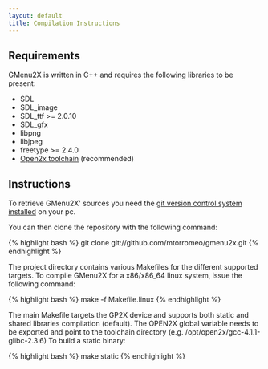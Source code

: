```yaml
---
layout: default
title: Compilation Instructions
---
```


## Requirements

GMenu2X is written in C++ and requires the following libraries to be present:

* SDL
* SDL_image
* SDL_ttf >= 2.0.10
* SDL_gfx
* libpng
* libjpeg
* freetype >= 2.4.0
* [Open2x toolchain](http://wiki.open2x.org/open2x/wiki/index.php?title=Toolchain) (recommended)

## Instructions

To retrieve GMenu2X' sources you need the [git version control system installed](http://help.github.com/linux-git-installation/) on your pc.

You can then clone the repository with the following command:

{% highlight bash %}
git clone git://github.com/mtorromeo/gmenu2x.git
{% endhighlight %}

The project directory contains various Makefiles for the different supported targets.
To compile GMenu2X for a x86/x86_64 linux system, issue the following command:

{% highlight bash %}
make -f Makefile.linux
{% endhighlight %}

The main Makefile targets the GP2X device and supports both static and shared libraries compilation (default).
The OPEN2X global variable needs to be exported and point to the toolchain directory (e.g. /opt/open2x/gcc-4.1.1-glibc-2.3.6)
To build a static binary:

{% highlight bash %}
make static
{% endhighlight %}